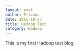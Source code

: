 ```yaml
---
layout: post
author: Ericson
date: 2015-10-27
title: Hadoop Test
category: Hadoop
---
```


This is my first Hadoop test blog.